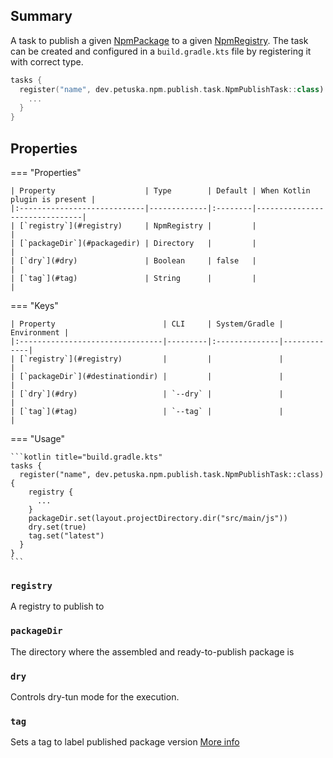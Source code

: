 ## Summary

A task to publish a given [NpmPackage](../configuration/package.md) to a
given [NpmRegistry](../configuration/registry.md).
The task can be created and configured in a `build.gradle.kts` file by registering it with correct type.

```kotlin title="build.gradle.kts"
tasks {
  register("name", dev.petuska.npm.publish.task.NpmPublishTask::class) {
    ...
  }
}
```

## Properties

=== "Properties"

    | Property                    | Type        | Default | When Kotlin plugin is present |
    |:----------------------------|-------------|:--------|-------------------------------|
    | [`registry`](#registry)     | NpmRegistry |         |                               |
    | [`packageDir`](#packagedir) | Directory   |         |                               |
    | [`dry`](#dry)               | Boolean     | false   |                               |
    | [`tag`](#tag)               | String      |         |                               |

=== "Keys"

    | Property                        | CLI     | System/Gradle | Environment |
    |:--------------------------------|---------|:--------------|-------------|
    | [`registry`](#registry)         |         |               |             |
    | [`packageDir`](#destinationdir) |         |               |             |
    | [`dry`](#dry)                   | `--dry` |               |             |
    | [`tag`](#tag)                   | `--tag` |               |             |

=== "Usage"

    ```kotlin title="build.gradle.kts"
    tasks {
      register("name", dev.petuska.npm.publish.task.NpmPublishTask::class) {
        registry {
          ...
        }
        packageDir.set(layout.projectDirectory.dir("src/main/js"))
        dry.set(true)
        tag.set("latest")
      }
    }
    ```

### `registry`

A registry to publish to

### `packageDir`

The directory where the assembled and ready-to-publish package is

### `dry`

Controls dry-tun mode for the execution.

### `tag`

Sets a tag to label published package version
[More info](https://docs.npmjs.com/adding-dist-tags-to-packages)
